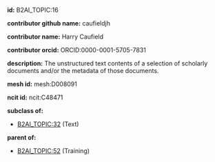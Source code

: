 **id:** B2AI_TOPIC:16

**contributor github name:** caufieldjh

**contributor name:** Harry Caufield

**contributor orcid:** ORCID:0000-0001-5705-7831

**description:** The unstructured text contents of a selection of scholarly documents and/or the metadata of those documents.

**mesh id:** mesh:D008091

**ncit id:** ncit:C48471

**subclass of:**

- [B2AI_TOPIC:32](../topics/Text.markdown) (Text)

**parent of:**

- [B2AI_TOPIC:52](../topics/Training.markdown) (Training)
